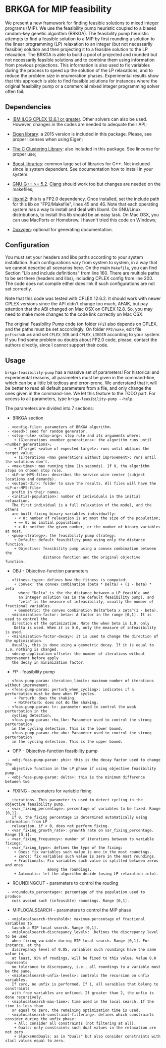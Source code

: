 BRKGA for MIP feasibility
===============================================================================

We present a new framework for finding feasible solutions to mixed integer
programs (MIP). We use the feasibility pump heuristic coupled to a biased
random-key genetic algorithm (BRKGA). The feasibility pump heuristic attempts
to find a feasible solution to a MIP by first rounding a solution to the linear
programming (LP) relaxation to an integer (but not necessarily feasible)
solution and then projecting it to a feasible solution to the LP relaxation.
The BRKGA is able to build a pool of projected and rounded but not necessarily
feasible solutions and to combine them using information from previous
projections. This information is also used to fix variables during the process
to speed up the solution of the LP relaxations, and to reduce the problem size
in enumeration phases. Experimental results show that this approach is able to
find feasible solutions for instances where the original feasibility pump or a
commercial mixed integer programming solver often fail.


Dependencies
-------------------------------------------------------------------------------

- [IBM ILOG CPLEX 12.6.1 or greater](https://www.ibm.com/products/ilog-cplex-optimization-studio). 
  Other solvers can also be used. However, changes in the codes are needed 
  to adequate their API;

- [Eigen library](http://eigen.tuxfamily.org): a 2015 version is included in 
  this package. Please, see proper licenses when using Eigen;

- [The C Clustering Library](http://bonsai.hgc.jp/~mdehoon/software/cluster):
  also included in this package. See lincense for proper use;

- [Boost libraries](https://www.boost.org): common large set of libraries for
  C++. Not included since is system dependent. See documentation how to 
  install in your system.

- [GNU G++ >= 5.2](https://gcc.gnu.org). [Clang](https://clang.llvm.org) 
  should work too but changes are needed on the makefiles;

- [libxml2](http://www.xmlsoft.org/): this is a FP2.0 dependency.  Once
  installed, set the include path for this lib on "FP2/Makefile", lines 45 and
  46. Note that each operating system has a way to install and deal with
  libxml. On GNU/Linux distributions, to install this lib should be an easy
  task. On Mac OSX, you can use MacPorts or Homebrew. I haven't tried this code
  on Windows;

- [Doxygen](http://doxygen.nl): optional for generating documentation.


Configuration
-------------------------------------------------------------------------------

You must set your headers and libs paths according to your system installation.
Such configurations vary from system to system, in a way that we cannot
describe all scenarios here. On the main `Makefile`, you can find Section "Lib
and include definitions" from line 160.  There are multiple paths to be set
there (headers and libs), including CPLEX config from line 200. The code does
not compile either does link if such configurations are not set correctly.

Note that this code was tested with CPLEX 12.6.2. It should work with newer
CPLEX versions since the API didn't change too much, AFAIK, but pay attention
that the ABI changed on Mac OSX on CPLEX 12.8. So, you may need to make more
changes to the code link correctly on Mac OSX.

The original Feasibility Pump code (on folder `FP2`) also depends on CPLEX, and
the paths must be set accordingly. On folder `FP2/make`, edit file
`pcfisch4b.mk` and set `CPLEX_DIR` and `CPLEX_LIBDIR` according to your system.
If you find some problem ou doubts about FP2.0 code, please, contact the
authors directly, since I cannot support their code.


Usage
-------------------------------------------------------------------------------

`brkga-feasibility-pump` has a massive set of parameters! For historical and
experimental reasons, all parameters must be given in the command-line, which
can be a little bit tedious and error-prone. We understand that it will be
better to read all default parameters from a file, and only change the ones
given in the command-line. We let this feature to the TODO part. For access to
all parameters, type `brkga-feasibility-pump --help`.

The parameters are divided into 7 sections:

- BRKGA section

~~~~~~~~~~~~~~~~~~~~~~~~~~~~~~
 - <config-file>: parameters of BRKGA algorithm.
 - <seed>: seed for random generator.
 - <stop-rule> <stop-arg>: stop rule and its arguments where:
	+ (G)enerations <number_generations>: the algorithm runs until <number_generations>;
	+ (T)arget <value of expected target>: runs until obtains the target value;
	+ (I)terations <max generations without improvement>: runs until the solutions don't.
 - <max-time>: max running time (in seconds). If 0, the algorithm stops on chosen stop rule.
 - <LP-or-MPS-file>: describes the service wire center (subject locations and demands).
 - <output-dir>: folder to save the results. All files will have the <LP-or-MPS-file>
   prefix in their names.
 - <initial-population>: number of individuals in the initial relaxation.
   The first individual is a full relaxation of the model, and the others
   are built fixing binary variables individually:
	+ < 0: number of relaxation is at most the size of the population;
	+ == 0: no initial population;
	+ > 0: neither the given number, or the number of binary variables at most.
 - <pump-strategy>: the feasibility pump strategy:
	+ Default: default feasibility pump using only the distance function.
	+ Objective: feasibility pump using a convex combination between the
	             distance function and the original objective function.
~~~~~~~~~~~~~~~~~~~~~~~~~~~~~~

- OBJ - Objective-function parameters

~~~~~~~~~~~~~~~~~~~~~~~~~~~~~~
 - <fitness-type>: defines how the fitness is computed:
	+ Convex: the convex combination (beta * Delta) + (1 - beta) * zeta
	  where "Delta" is the the distance between a LP feasible and
	  an integer solution (as in the default feasibility pump), and
	  "zeta" is the measure of infeasibility, usually the number of fractional variables. 
	+ Geometric: the convex combination Delta^beta x zeta^(1 - beta).
 - <minimization-factor: beta>: A factor in the range [0,1]. It is used to control the
   direction of the optimization. Note the when beta is 1.0, only
    Delta is used. When it is 0.0, only the measure of infeasibility is used.
 - <minimization-factor-decay>: it is used to change the direction of the optimization.
   Usually, this is done using a geometric decay. If it is equal to 1.0, nothing is changed.
 - <decay-application-offset>: the number of iterations without improvement before apply
   the decay in minimization factor.
~~~~~~~~~~~~~~~~~~~~~~~~~~~~~~

- FP - feasibility pump

~~~~~~~~~~~~~~~~~~~~~~~~~~~~~~
 - <feas-pump-param: iteration_limit>: maximum number of iterations without improvement.
 - <feas-pump-param: perturb_when_cycling>: indicates if a perturbation must be done when FP cycles.
	+ Perturb: does the shaking.
	+ NotPerturb: does not do the shaking.
 - <feas-pump-param: t>: parameter used to control the weak perturbation in the
   cycling detection.
 - <feas-pump-param: rho_lb>: Parameter used to control the strong perturbation
   in the cycling detection. This is the lower bound.
 - <feas-pump-param: rho_ub>: Parameter used to control the strong perturbation
   in the cycling detection. This is the upper bound.
~~~~~~~~~~~~~~~~~~~~~~~~~~~~~~

- OFP - Objective-function feasibility pump

~~~~~~~~~~~~~~~~~~~~~~~~~~~~~~
 - <obj-feas-pump-param: phi>: this is the decay factor used to change the
   objective function in the LP phase if using objective feasibility pump.
 - <obj-feas-pump-param: delta>: this is the minimum difference between two
~~~~~~~~~~~~~~~~~~~~~~~~~~~~~~

- FIXING - paramaters for variable fixing

~~~~~~~~~~~~~~~~~~~~~~~~~~~~~~
   iterations. This parameter is used to detect cycling in the objective feasibility pump.
 - <var_fixing_percentage>: percentage of variables to be fixed. Range [0,1].
   If 0, the fixing percentage is determined automatically using information from LP
   relaxation. if < 0, does not perform fixing.
 - <var_fixing_growth_rate>: grownth rate on var_fixing_percentage. Range [0,1].
 - <var_fixing_frequency>: number of iterations between to variable fixings.
 - <var_fixing_type>: defines the type of the fixing:
	+ Ones: fix variables such value is one in the most roundings.
	+ Zeros: fix variables such value is zero in the most roundings.
	+ Fractionals: Fix variables such value is splitted between zeros and ones
	               among the roundings.
	+ Automatic: let the algorithm decide (using LP relaxation info).
~~~~~~~~~~~~~~~~~~~~~~~~~~~~~~

- ROUNDINGCUT - parameters to control the rouding

~~~~~~~~~~~~~~~~~~~~~~~~~~~~~~
 - <roundcuts_percentage>: percentage of the population used to produce
   cuts avoind such (infeasible) roundings. Range [0,1].
~~~~~~~~~~~~~~~~~~~~~~~~~~~~~~

- MIPLOCALSEARCH - parameters to control the MIP phase

~~~~~~~~~~~~~~~~~~~~~~~~~~~~~~
 - <miplocalsearch-threshold>: maximum percentage of fractional variables to
   launch a MIP local search. Range [0,1].
 - <miplocalsearch-discrepancy_level>:  Defines the discrepancy level to be used
   when fixing variable during MIP local search. Range [0,1]. For instance, at the
   discrepancy level of 0.05, variables such roundings have the same value in,
   at least, 95% of roudings, will be fixed to this value. Value 0.0 represents
   no tolerance to discrepancy, i.e., all roundings to a variable must be the same.
 - <miplocalsearch-unfix-levels>: controls the recursion on unfix variables.
   If zero, no unfix is performed. If 1, all varaibles that belong to constraints
   with free variables are unfixed. If greater than 2, the unfix is done recursively.
 - <miplocalsearch-max-time>: time used in the local search. If the time is less than
   or equal to zero, the remaining optimization time is used.
 - <miplocalsearch-constraint-filtering>: defines which constraints consider during the unfix phase:
	+ All: consider all constraints (not filtering at all).
	+ Duals: only constraints such dual values in the relaxation are not zero.
	+ SlacksAndDuals: as in "Duals" but also consider constraints with slacl values equal to zero.
~~~~~~~~~~~~~~~~~~~~~~~~~~~~~~
